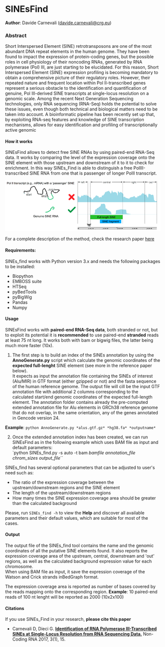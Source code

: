 # SINEsFind

**Author**: Davide Carnevali (davide.carnevali@crg.eu)
### Abstract

Short Interspersed Element (SINE) retrotransposons are one of the
most abundant DNA repeat elements in the human genome. They have been found to
impact the expression of protein-coding genes, but the possible roles in cell
physiology of their noncoding RNAs, generated by RNA polymerase (Pol) III, are
just starting to be elucidated. For this reason, Short Interspersed Element
(SINE) expression profiling is becoming mandatory to obtain a comprehensive
picture of their regulatory roles. However, their repeated nature and frequent
location within Pol II-transcribed genes represent a serious obstacle to the
identification and quantification of genuine, Pol III-derived SINE transcripts
at single-locus resolution on a genomic scale. Among the recent Next Generation
Sequencing technologies, only RNA sequencing (RNA-Seq) holds the potential to
solve these issues, even though both technical and biological matters need to
be taken into account. A bioinformatic pipeline has been recently set up that,
by exploiting RNA-seq features and knowledge of SINE transcription mechanisms,
allows for easy identification and profiling of transcriptionally active genomic

#### How it works
SINEsFind allows to detect free SINE RNAs by using paired-end RNA-Seq data.
It works by comparing the level of the expression coverage onto the SINE element
with those upstream and downstream of it to it to check for enrichment. In this way SINEs_Find is able to distinguish a free PolIII-transcribed SINE RNA from one that is passenger of
longer PolII transcript.

![image](./img/realVSpassenger.png)

For a complete description of the method, check the research paper [here](https://www.mdpi.com/2311-553X/3/1/15)
#### Requirements:
SINEs_find works with Python version 3.x and needs the following packages to be
installed:
 - Biopython
 - EMBOSS suite
 - HTSeq
 - pyBedTools
 - pyBigWig
 - Pandas
 - Numpy

#### Usage
SINEsFind works with **paired-end RNA-Seq data**, both stranded or not, but to
exploit its potential it is **recommended** to use paired-end **stranded** reads at
least 75 nt long. It works both with bam or bigwig files, the latter being much
more faster (10x).

1. The first step is to build an index of the SINEs annotation by
using the **AnnoGenerate.py** script which calculate the genomic coordinates of
the **expected full-lenght** SINE element (see more in the reference paper below).  
It expects as input the annotation file containing the SINEs of interest (Alu/MIR)
in GTF format (either gzipped or not) and the fasta sequence of the human
reference genome. The output file will cill be the input GTF annotation file with additional 2 columns corresponding to the calculated start/end genomic coordinates
of the expected full-length element. The annotation folder contains already the
pre-computed extended annotation file for Alu elements in GRCh38 reference genome
that do not overlap, in the same orientation, any of the genes annotated in
Gencode version 24.  

 **Example**: `python AnnoGenerate.py *alus.gtf.gz* *hg38.fa* *outputname*`

2. Once the extended annotation index has been created, we can run SINEsFind as
in the following example which uses BAM file as input and default parameters:  
`python SINEs_find.py -s auto -t bam *bamfile* *annotation_file* *chrom_sizes* *output_file*``  

SINEs_find has several optional parameters that can be adjusted to user's need
such as:
-  The ratio of the expression coverage between the upstream/downstream
regions and the SINE element
- The length of the upstream/downstream regions
- How many times the SINE expression coverage area should be greater than the calculated background  

Please, run `SINEs_find -h` to view the **Help** and discover all available
parameters and their default values, which are suitable for most of the cases.

#### Output
The output file of the SINEs_find tool contains the name and the genomic
coordinates of all the putative SINE elements found. It also reports the expression coverage area of the upstream, central, downstream and 'out' regions, as well as
the calculated background expression value for each chromosome.  
When using BAM file as input, it save the expression coverage of the Watson and
Crick strands inBedGraph format.

The expression coverage area is reported as number of bases covered by the reads
mapping onto the corresponding region.  **Example**: 10 paired-end reads of 100 nt
lenght will be reported as 2000 (10x2x100)

#### Citations
If you use SINEs_Find in your research, **please cite this paper**  
* Carnevali D, Dieci G. **[Identification of RNA Polymerase III-Transcribed SINEs at Single-Locus Resolution from RNA Sequencing Data.](https://www.mdpi.com/2311-553X/3/1/15)** Non-Coding RNA 2017, 3(1), 15.
